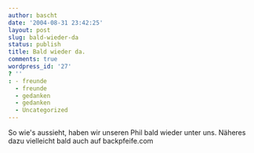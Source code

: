 ```yaml
---
author: bascht
date: '2004-08-31 23:42:25'
layout: post
slug: bald-wieder-da
status: publish
title: Bald wieder da.
comments: true
wordpress_id: '27'
? ''
: - freunde
  - freunde
  - gedanken
  - gedanken
  - Uncategorized
---
```


So wie's aussieht, haben wir unseren Phil bald wieder unter uns.
Näheres dazu vielleicht bald auch auf backpfeife.com


